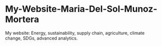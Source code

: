 # My-Website-Maria-Del-Sol-Munoz-Mortera
My website: Energy, sustainability, supply chain, agriculture, climate change, SDGs, advanced analytics.
